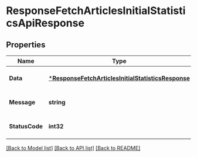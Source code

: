 # ResponseFetchArticlesInitialStatisticsApiResponse

## Properties
Name | Type | Description | Notes
------------ | ------------- | ------------- | -------------
**Data** | [***ResponseFetchArticlesInitialStatisticsResponse**](response.FetchArticlesInitialStatisticsResponse.md) |  | [optional] [default to null]
**Message** | **string** |  | [optional] [default to null]
**StatusCode** | **int32** |  | [optional] [default to null]

[[Back to Model list]](../README.md#documentation-for-models) [[Back to API list]](../README.md#documentation-for-api-endpoints) [[Back to README]](../README.md)


